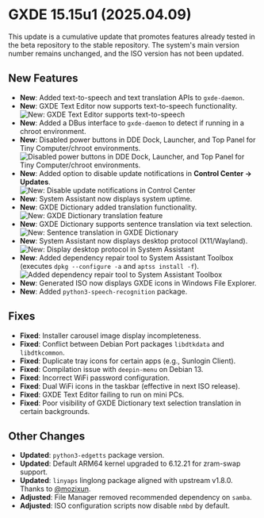 # GXDE 15.15u1 (2025.04.09)  

This update is a cumulative update that promotes features already tested in the beta repository to the stable repository. The system's main version number remains unchanged, and the ISO version has not been updated.  

## New Features  

- **New**: Added text-to-speech and text translation APIs to `gxde-daemon`.  
- **New**: GXDE Text Editor now supports text-to-speech functionality.  
  ![New: GXDE Text Editor supports text-to-speech](/news/15.15-2025.04.09/editor-speaker.jpg)  
- **New**: Added a DBus interface to `gxde-daemon` to detect if running in a chroot environment.  
- **New**: Disabled power buttons in DDE Dock, Launcher, and Top Panel for Tiny Computer/chroot environments.  
  ![Disabled power buttons in DDE Dock, Launcher, and Top Panel for Tiny Computer/chroot environments.](/news/15.15-2025.04.09/tiny-computer.jpg)
- **New**: Added option to disable update notifications in **Control Center → Updates**.  
  ![New: Disable update notifications in Control Center](/news/15.15-2025.04.09/dde-control-center.jpg)  
- **New**: System Assistant now displays system uptime.  
- **New**: GXDE Dictionary added translation functionality.  
  ![New: GXDE Dictionary translation feature](/news/15.15-2025.04.09/gxde-dict-translate.jpg)  
- **New**: GXDE Dictionary supports sentence translation via text selection.  
  ![New: Sentence translation in GXDE Dictionary](/news/15.15-2025.04.09/gxde-dict-sentence.jpg)  
- **New**: System Assistant now displays desktop protocol (X11/Wayland).  
  ![New: Display desktop protocol in System Assistant](/news/15.15-2025.04.09/sysbro.jpg)  
- **New**: Added dependency repair tool to System Assistant Toolbox (executes `dpkg --configure -a` and `aptss install -f`).
  ![Added dependency repair tool to System Assistant Toolbox](/news/15.15-2025.04.09/repair-depends-error.jpg)  
- **New**: Generated ISO now displays GXDE icons in Windows File Explorer.  
- **New**: Added `python3-speech-recognition` package.  

## Fixes  

- **Fixed**: Installer carousel image display incompleteness.  
- **Fixed**: Conflict between Debian Port packages `libdtkdata` and `libdtkcommon`.  
- **Fixed**: Duplicate tray icons for certain apps (e.g., Sunlogin Client).  
- **Fixed**: Compilation issue with `deepin-menu` on Debian 13.  
- **Fixed**: Incorrect WiFi password configuration.  
- **Fixed**: Dual WiFi icons in the taskbar (effective in next ISO release).  
- **Fixed**: GXDE Text Editor failing to run on mini PCs.  
- **Fixed**: Poor visibility of GXDE Dictionary text selection translation in certain backgrounds.  

## Other Changes  
- **Updated**: `python3-edgetts` package version.  
- **Updated**: Default ARM64 kernel upgraded to 6.12.21 for zram-swap support.  
- **Updated**: `linyaps` linglong package aligned with upstream v1.8.0. Thanks to [@mozixun](https://bbs.deepin.org.cn/user/277159).  
- **Adjusted**: File Manager removed recommended dependency on `samba`.  
- **Adjusted**: ISO configuration scripts now disable `nmbd` by default.